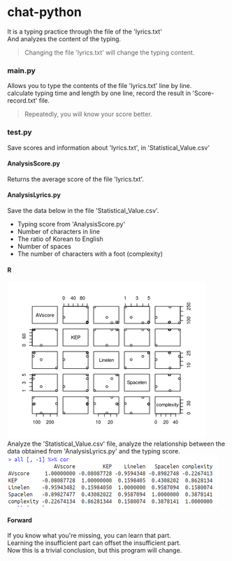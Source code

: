 # chat-python

It is a typing practice through the file of the 'lyrics.txt'  
And analyzes the content of the typing.
> Changing the file 'lyrics.txt' will change the typing content.

### main.py
Allows you to type the contents of the file 'lyrics.txt' line by line.  
calculate typing time and length by one line, record the result in 'Score-record.txt' file.
> Repeatedly, you will know your score better.

### test.py
Save scores and information about 'lyrics.txt', in 'Statistical_Value.csv'  

#### AnalysisScore.py
Returns the average score of the file 'lyrics.txt'.

#### AnalysisLyrics.py
Save the data below in the file 'Statistical_Value.csv'.
- Typing score from 'AnalysisScore.py'
- Number of characters in line
- The ratio of Korean to English
- Number of spaces
- The number of characters with a foot (complexity)

#### R
![](R/Rplot.png)  
Analyze the 'Statistical_Value.csv' file, analyze the relationship between the data obtained from 'AnalysisLyrics.py' and the typing score.  
![](R/Rs.png)  

#### Forward
If you know what you're missing, you can learn that part.  
Learning the insufficient part can offset the insufficient part.  
Now this is a trivial conclusion, but this program will change.
